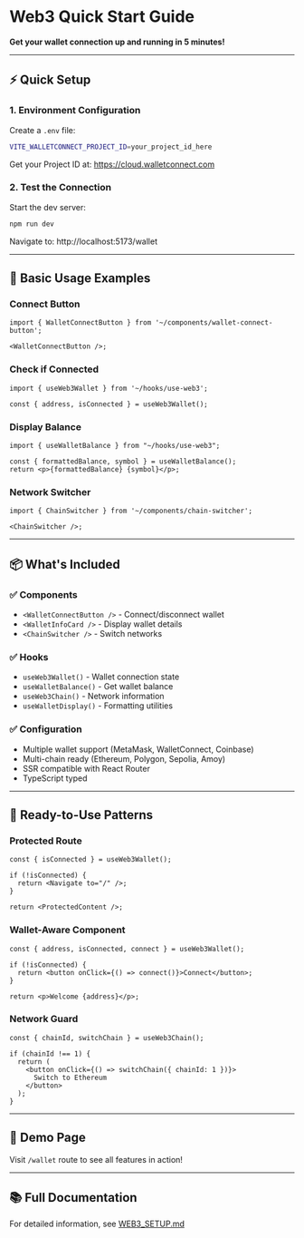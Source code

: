 # Web3 Quick Start Guide

**Get your wallet connection up and running in 5 minutes!**

---

## ⚡ Quick Setup

### 1. Environment Configuration

Create a `.env` file:

```bash
VITE_WALLETCONNECT_PROJECT_ID=your_project_id_here
```

Get your Project ID at: https://cloud.walletconnect.com

### 2. Test the Connection

Start the dev server:

```bash
npm run dev
```

Navigate to: http://localhost:5173/wallet

---

## 🎯 Basic Usage Examples

### Connect Button

```tsx
import { WalletConnectButton } from '~/components/wallet-connect-button';

<WalletConnectButton />;
```

### Check if Connected

```tsx
import { useWeb3Wallet } from '~/hooks/use-web3';

const { address, isConnected } = useWeb3Wallet();
```

### Display Balance

```tsx
import { useWalletBalance } from "~/hooks/use-web3";

const { formattedBalance, symbol } = useWalletBalance();
return <p>{formattedBalance} {symbol}</p>;
```

### Network Switcher

```tsx
import { ChainSwitcher } from '~/components/chain-switcher';

<ChainSwitcher />;
```

---

## 📦 What's Included

### ✅ Components

- `<WalletConnectButton />` - Connect/disconnect wallet
- `<WalletInfoCard />` - Display wallet details
- `<ChainSwitcher />` - Switch networks

### ✅ Hooks

- `useWeb3Wallet()` - Wallet connection state
- `useWalletBalance()` - Get wallet balance
- `useWeb3Chain()` - Network information
- `useWalletDisplay()` - Formatting utilities

### ✅ Configuration

- Multiple wallet support (MetaMask, WalletConnect, Coinbase)
- Multi-chain ready (Ethereum, Polygon, Sepolia, Amoy)
- SSR compatible with React Router
- TypeScript typed

---

## 🎨 Ready-to-Use Patterns

### Protected Route

```tsx
const { isConnected } = useWeb3Wallet();

if (!isConnected) {
  return <Navigate to="/" />;
}

return <ProtectedContent />;
```

### Wallet-Aware Component

```tsx
const { address, isConnected, connect } = useWeb3Wallet();

if (!isConnected) {
  return <button onClick={() => connect()}>Connect</button>;
}

return <p>Welcome {address}</p>;
```

### Network Guard

```tsx
const { chainId, switchChain } = useWeb3Chain();

if (chainId !== 1) {
  return (
    <button onClick={() => switchChain({ chainId: 1 })}>
      Switch to Ethereum
    </button>
  );
}
```

---

## 🚀 Demo Page

Visit `/wallet` route to see all features in action!

---

## 📚 Full Documentation

For detailed information, see [WEB3_SETUP.md](./WEB3_SETUP.md)
